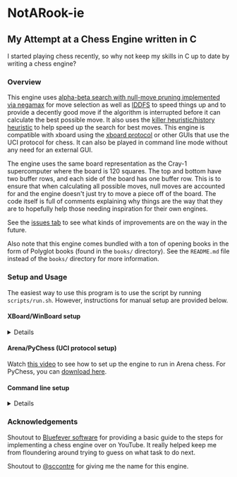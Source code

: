 # NotARook-ie
## My Attempt at a Chess Engine written in C

I started playing chess recently, so why not keep my skills in C up to date by writing a chess engine?

### Overview
This engine uses [alpha-beta search with null-move pruning implemented via negamax](https://en.wikipedia.org/wiki/Alpha%E2%80%93beta_pruning) for move selection as well as [IDDFS](https://en.wikipedia.org/wiki/Iterative_deepening_depth-first_search) to speed things up and to provide a decently good move if the algorithm is interrupted before it can calculate the best possible move. It also uses the [killer heuristic/history heuristic](https://en.wikipedia.org/wiki/Killer_heuristic) to help speed up the search for best moves.
This engine is compatible with xboard using the [xboard protocol](https://www.gnu.org/software/xboard/engine-intf.html) or other GUIs that use the <a href="http://wbec-ridderkerk.nl/html/UCIProtocol.html" target="_blank" style="text-decoration:none;">UCI protocol</a> for chess. It can also be played in command line mode without any need for an external GUI.

The engine uses the same board representation as the <a href="https://www.chessprogramming.org/Cray-1" target="_blank" style="text-decoration:none;">Cray-1 supercomputer</a> where the board is 120 squares. The top and bottom have two buffer
rows, and each side of the board has one buffer row. This is to ensure that when calculating all possible moves, null moves
are accounted for and the engine doesn't just try to move a piece off of the board. The code itself is full of comments explaining why things are the way that they are to hopefully help those needing inspiration for their own engines.

See the [issues tab](https://github.com/nate-browne/NotARook-ie/issues) to see what kinds of improvements are on the way in the future.

Also note that this engine comes bundled with a ton of opening books in the form of Polyglot books (found in the `books/` directory). See the `README.md` file instead of the `books/` directory for more information.

### Setup and Usage
The easiest way to use this program is to use the script by running `scripts/run.sh`. However, instructions for manual setup are provided below.

#### XBoard/WinBoard setup
<details>

Here are the steps:
1. Download xboard or winboard
    * on macOS, type `brew install xboard`
        * After installing on macOS, open the program (`xboard &`) then open the sound options (Engine -> Sound) and change the sound program to `afplay`
        * Next, go to Engine -> Time Control and under the incremental tab set "Initial time" to 10 min and set "Increment or max (sec/move)" to 5 seconds to set up a 10 + 5 game
    * On linux, check out [the xboard download page](https://www.gnu.org/software/xboard/#download).
    * For windows, [check here](https://www.gnu.org/software/xboard/#tag-A1). Fair warning that this engine may or may not run well (or at all, really) on windows (haven't tested it).
2. Clone the repo
3. Type `make` to build the program.
4. To play against the engine, run `xboard -cp -fcp "bin/notarookie <path to openings book to use (optional)>" &`.
    * This will start the engine with you playing the white pieces.
5. To have the engine play itself, run `xboard -fcp "bin/notarookie <path to openings book to use (optional)>" -scp bin/notarookie <path to openings book to use (optional)> &`.
6. To play another engine, run the above command but change the part after `-scp` to be the path to the other engine's executable.
7. Once in xboard, you can use the "Mode" tab to switch if the engine is playing the white pieces or the black pieces.
</details>

#### Arena/PyChess (UCI protocol setup)
Watch [this video](https://www.youtube.com/watch?v=7WUN1dgUEmw) to see how to set up the engine to run in Arena chess.
For PyChess, you can [download here](https://pychess.github.io/download/).

#### Command line setup
<details>

1. Clone the repo
2. Type `make` to build the program.
3. Run the program with `bin/notarookie <path to openings book to use (optional)>`
4. Type `console` to go to command line mode
5. Set up the game
    * First, type `new` to initialize the board
    * Type `nopost` to hide the engine's thought process from you
    * You can now set the depth (how far ahead you want the engine to think), the time (how many seconds you want the engine to be able to think), or both to limit the engine's output time. If neither are set, the engine will calculate till depth 64, however long that may take (could be a while!)
        * depth is set with `depth x` where `x` is an integer
        * time is set with `time x` where `x` is an integer in seconds
        * you can type `view` to see the current settings
    * To play the white pieces, type a move. To play black, type `go` to tell the engine to play a move first, then play your move.
        * moves are entered in long algebraic notation:
            * "1. d4" is written as "d2d4"
            * "O-O" is written as "e1g1" (for white)
            * captures are written by just moving the piece to the square
            * promotion is written as "e7e8q" (for promotion to queen)
        * The engine will automatically respond to your move
    * You can print the current board state with `print`

**WARNING**: The engine in console mode is somewhat difficult to read since it displays everything in text on screen. It may help to have a board open (either physically or on chess.com/lichess.org) as well to make the move you see for better readability, but make sure that you _turn off_ engine evaluation on those online tools so that you're not cheating :)
</details>


### Acknowledgements
Shoutout to [Bluefever software](https://www.youtube.com/user/BlueFeverSoft) for providing a basic guide to the steps for implementing a chess engine over on YouTube. It really helped keep me from floundering around trying to guess on what task to do next.

Shoutout to [@sccontre](http://github.com/sccontre) for giving me the name for this engine.

